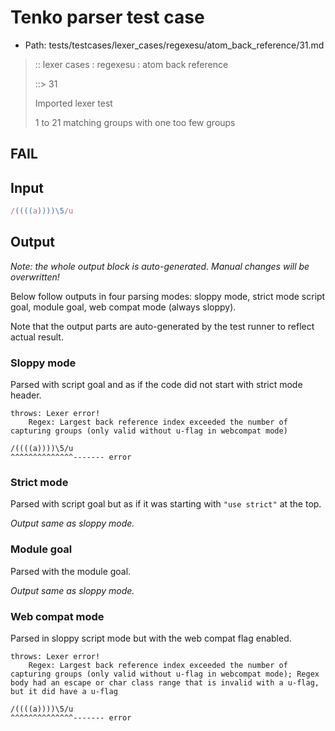 # Tenko parser test case

- Path: tests/testcases/lexer_cases/regexesu/atom_back_reference/31.md

> :: lexer cases : regexesu : atom back reference
>
> ::> 31
>
> Imported lexer test
>
> 1 to 21 matching groups with one too few groups

## FAIL

## Input

`````js
/((((a))))\5/u
`````

## Output

_Note: the whole output block is auto-generated. Manual changes will be overwritten!_

Below follow outputs in four parsing modes: sloppy mode, strict mode script goal, module goal, web compat mode (always sloppy).

Note that the output parts are auto-generated by the test runner to reflect actual result.

### Sloppy mode

Parsed with script goal and as if the code did not start with strict mode header.

`````
throws: Lexer error!
    Regex: Largest back reference index exceeded the number of capturing groups (only valid without u-flag in webcompat mode)

/((((a))))\5/u
^^^^^^^^^^^^^^------- error
`````

### Strict mode

Parsed with script goal but as if it was starting with `"use strict"` at the top.

_Output same as sloppy mode._

### Module goal

Parsed with the module goal.

_Output same as sloppy mode._

### Web compat mode

Parsed in sloppy script mode but with the web compat flag enabled.

`````
throws: Lexer error!
    Regex: Largest back reference index exceeded the number of capturing groups (only valid without u-flag in webcompat mode); Regex body had an escape or char class range that is invalid with a u-flag, but it did have a u-flag

/((((a))))\5/u
^^^^^^^^^^^^^^------- error
`````

